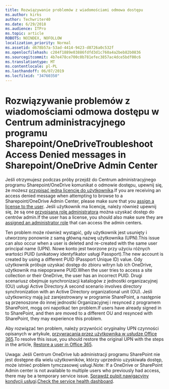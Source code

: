 ```yaml
---
title: Rozwiązywanie problemów z wiadomościami odmowa dostępu
ms.author: kirks
author: Techwriter40
ms.date: 6/29/2018
ms.audience: ITPro
ms.topic: article
ROBOTS: NOINDEX, NOFOLLOW
localization_priority: Normal
ms.assetid: d678b57a-53ad-4414-9423-d8726a0c532f
ms.openlocfilehash: c204f1889e03886fdfd3d1c760a4a2beb82b0836
ms.sourcegitcommit: 4b7e478ce700c0b781efec3857ac4dce5bdf00c6
ms.translationtype: MT
ms.contentlocale: pl-PL
ms.lasthandoff: 06/07/2019
ms.locfileid: "34760350"
---
```

# <a name="troubleshoot-access-denied-messages-in-sharepointonedrive-admin-center"></a><span data-ttu-id="c1b7b-102">Rozwiązywanie problemów z wiadomościami odmowa dostępu w Centrum administracyjnego programu Sharepoint/OneDrive</span><span class="sxs-lookup"><span data-stu-id="c1b7b-102">Troubleshoot Access Denied messages in Sharepoint/OneDrive Admin Center</span></span>

<span data-ttu-id="c1b7b-103">Jeśli otrzymujesz podczas próby przejdź do Centrum administracyjnego programu Sharepoint/OneDrive komunikat o odmowie dostępu, upewnij się, że możesz [przypisać jedną licencję do użytkownika](https://docs.microsoft.com/office365/admin/subscriptions-and-billing/assign-licenses-to-users?view=o365-worldwide&amp;tabs=One).</span><span class="sxs-lookup"><span data-stu-id="c1b7b-103">If you are receiving an access denied message when attempting to browse to a Sharepoint/OneDrive Admin Center, please make sure that you [assign a license to the user](https://docs.microsoft.com/office365/admin/subscriptions-and-billing/assign-licenses-to-users?view=o365-worldwide&amp;tabs=One).</span></span> <span data-ttu-id="c1b7b-104">Jeśli użytkownik ma licencję, należy również upewnij się, że są one [przypisaną rolę administratora](https://docs.microsoft.com/office365/admin/add-users/about-admin-roles?view=o365-worldwide) można uzyskać dostęp do centrów admin.</span><span class="sxs-lookup"><span data-stu-id="c1b7b-104">If the user has a license, you should also make sure they are [assigned an administrator role](https://docs.microsoft.com/office365/admin/add-users/about-admin-roles?view=o365-worldwide) that can access the admin centers.</span></span>

<span data-ttu-id="c1b7b-105">Ten problem może również wystąpić, gdy użytkownik jest usunięty i utworzony ponownie z samą główną nazwę użytkownika (UPN).</span><span class="sxs-lookup"><span data-stu-id="c1b7b-105">This issue can also occur when a user is deleted and re-created with the same user principal name (UPN).</span></span> <span data-ttu-id="c1b7b-106">Nowe konto jest tworzone przy użyciu różnych wartości PUID (unikatowy identyfikator usługi Passport).</span><span class="sxs-lookup"><span data-stu-id="c1b7b-106">The new account is created by using a different PUID (Passport Unique ID) value.</span></span> <span data-ttu-id="c1b7b-107">Gdy użytkownik próbuje uzyskać dostęp do zbioru witryn lub ich OneDrive, użytkownik ma niepoprawne PUID.</span><span class="sxs-lookup"><span data-stu-id="c1b7b-107">When the user tries to access a site collection or their OneDrive, the user has an incorrect PUID.</span></span> <span data-ttu-id="c1b7b-108">Drugi scenariusz obejmuje synchronizacji katalogów z jednostki organizacyjnej (OU) usługi Active Directory.</span><span class="sxs-lookup"><span data-stu-id="c1b7b-108">A second scenario involves directory synchronization with an Active Directory organizational unit (OU).</span></span> <span data-ttu-id="c1b7b-109">Jeśli użytkownicy mają już zarejestrowany w programie SharePoint, a następnie są przenoszone do innej jednostki Organizacyjnej i resynced z programem SharePoint, mogą oni napotkać ten problem.</span><span class="sxs-lookup"><span data-stu-id="c1b7b-109">If users have already signed in to SharePoint, and then are moved to a different OU and resynced with SharePoint, they may experience this problem.</span></span>

<span data-ttu-id="c1b7b-110">Aby rozwiązać ten problem, należy przywrócić oryginalny UPN czynności opisanych w artykule, [przywracania przez użytkownika w usłudze Office 365](https://docs.microsoft.com/office365/admin/add-users/restore-user?view=o365-worldwide).</span><span class="sxs-lookup"><span data-stu-id="c1b7b-110">To resolve this issue, you should restore the original UPN with the steps in the article, [Restore a user in Office 365](https://docs.microsoft.com/office365/admin/add-users/restore-user?view=o365-worldwide).</span></span>

<span data-ttu-id="c1b7b-111">Uwaga: Jeśli Centrum OneDrive lub administracji programu SharePoint nie jest dostępne dla wielu użytkowników, którzy uprzednio uzyskiwała dostęp, może istnieć problem tymczasowej usługi.</span><span class="sxs-lookup"><span data-stu-id="c1b7b-111">Note: If a OneDrive or SharePoint Admin center is not available to multiple users who previously had access, there may be a temporary service issue.</span></span>  <span data-ttu-id="c1b7b-112">[Sprawdź pulpit nawigacyjny kondycji usługi](https://portal.office.com/adminportal/home#/servicehealth).</span><span class="sxs-lookup"><span data-stu-id="c1b7b-112">[Check the service health dashboard](https://portal.office.com/adminportal/home#/servicehealth).</span></span>


